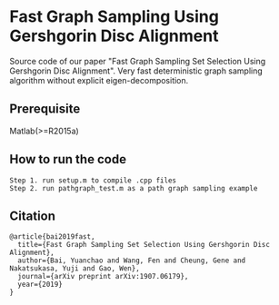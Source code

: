 # Fast Graph Sampling Using Gershgorin Disc Alignment

Source code of our paper "Fast Graph Sampling Set Selection Using Gershgorin Disc Alignment".
Very fast deterministic graph sampling algorithm without explicit eigen-decomposition.

## Prerequisite

Matlab(>=R2015a)

## How to run the code

```
Step 1. run setup.m to compile .cpp files
Step 2. run pathgraph_test.m as a path graph sampling example
```

## Citation

```
@article{bai2019fast,
  title={Fast Graph Sampling Set Selection Using Gershgorin Disc Alignment},
  author={Bai, Yuanchao and Wang, Fen and Cheung, Gene and Nakatsukasa, Yuji and Gao, Wen},
  journal={arXiv preprint arXiv:1907.06179},
  year={2019}
}
```